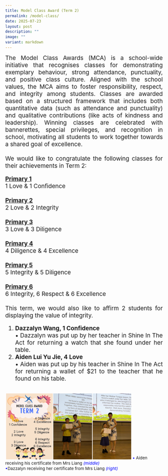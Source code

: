 ```yaml
---
title: Model Class Award (Term 2)
permalink: /model-class/
date: 2025-07-23
layout: post
description: ""
image: ""
variant: markdown
---
```

<div style="font-size:14pt;" align="justify">The Model Class Awards (MCA) is a school-wide initiative that recognises classes for demonstrating exemplary behaviour, strong attendance, punctuality, and positive class culture. Aligned with the school values, the MCA aims to foster responsibility, respect, and integrity among students. Classes are awarded based on a structured framework that includes both quantitative data (such as attendance and punctuality) and qualitative contributions (like acts of kindness and leadership). Winning classes are celebrated with bannerettes, special privileges, and recognition in school, motivating all students to work together towards a shared goal of excellence.
<br><br>
We would like to congratulate the following classes for their achievements in Term 2: <br>

<b><u>Primary 1</u></b><br>
1 Love &amp; 1 Confidence<br><br>
<b><u>Primary 2</u></b><br>
2 Love &amp; 2 Integrity <br><br>
<b><u>Primary 3</u></b><br>
3 Love &amp; 3 Diligence <br><br>
<b><u>Primary 4</u></b><br>
4 Diligence &amp; 4 Excellence <br><br>
<b><u>Primary 5</u></b><br>
5 Integrity &amp; 5 Diligence <br><br>
<b><u>Primary 6 </u></b><br>
6 Integrity, 6 Respect &amp; 6 Excellence<br><br>
This term, we would also like to affirm 2 students for displaying the value of integrity. 
<ol><li><b>Dazzalyn Wang, 1 Confidence</b></li>
• Dazzalyn was put up by her teacher in Shine In The Act for returning a watch that she found under her table.
<li><b>Aiden Lui Yu Jie, 4 Love</b></li>
• Aiden was put up by his teacher in Shine In The Act for returning a wallet of $21 to the teacher that he found on his table. </ol></div><br>
<img src="/images/Happenings/MODEL%20CLASS/MODEL_1.png" style="width: 80%; height: 80%;">
<span style="font-size:10pt;">
<span style="color:blue;">•</span> Aiden receiving his certificate from Mrs Liang <i style="color:blue;">(middle)</i><br><span style="color:blue;">•</span>Dazzalyn receiving her certificate from Mrs Liang <i style="color:blue;">(right)</i></span>